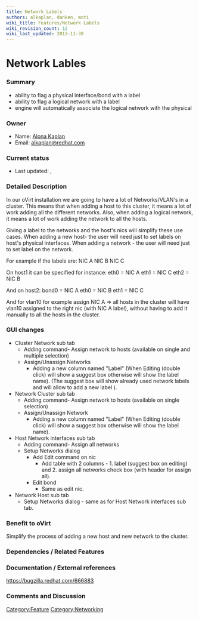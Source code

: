 ```yaml
---
title: Network Labels
authors: alkaplan, danken, moti
wiki_title: Features/Network Labels
wiki_revision_count: 12
wiki_last_updated: 2013-11-30
---
```


# Network Lables

### Summary

*   ability to flag a physical interface/bond with a label
*   ability to flag a logical network with a label
*   engine will automatically associate the logical network with the physical

### Owner

*   Name: [ Alona Kaplan](User:alkaplan)
*   Email: <alkaplan@redhat.com>

### Current status

*   Last updated: ,

### Detailed Description

In our oVirt installation we are going to have a lot of Networks/VLAN's in a cluster. This means that when adding a host to this cluster, it means a lot of work adding all the different networks. Also, when adding a logical network, it means a lot of work adding the network to all the hosts.

Giving a label to the networks and the host's nics will simplify these use cases. When adding a new host- the user will need just to set labels on host's physical interfaces. When adding a network - the user will need just to set label on the network.

For example if the labels are: NIC A NIC B NIC C

On host1 it can be specified for instance: eth0 = NIC A eth1 = NIC C eth2 = NIC B

And on host2: bond0 = NIC A eth0 = NIC B eth1 = NIC C

And for vlan10 for example assign NIC A => all hosts in the cluster will have vlan10 assigned to the right nic (with NIC A label), without having to add it manually to all the hosts in the cluster.

### GUI changes

*   Cluster Network sub tab
    -   Adding command- Assign network to hosts (available on single and multiple selection)
    -   Assign/Unassign Networks
        -   Adding a new column named "Label" (When Editing (double click) will show a suggest box otherwise will show the label name). (The suggest box will show already used network labels and will allow to add a new label ).
*   Network Cluster sub tab
    -   Adding command- Assign network to hosts (available on single selection)
    -   Assign/Unassign Network
        -   Adding a new column named "Label" (When Editing (double click) will show a suggest box otherwise will show the label name).
*   Host Network interfaces sub tab
    -   Adding command- Assign all networks
    -   Setup Networks dialog
        -   Add Edit command on nic
            -   Add table with 2 columns - 1. label (suggest box on editing) and 2. assign all networks check box (with header for assign all).
        -   Edit bond
            -   Same as edit nic.
*   Network Host sub tab
    -   Setup Networks dialog - same as for Host Network interfaces sub tab.

### Benefit to oVirt

Simplify the process of adding a new host and new network to the cluster.

### Dependencies / Related Features

### Documentation / External references

<https://bugzilla.redhat.com/666883>

### Comments and Discussion

<Category:Feature> <Category:Networking>
